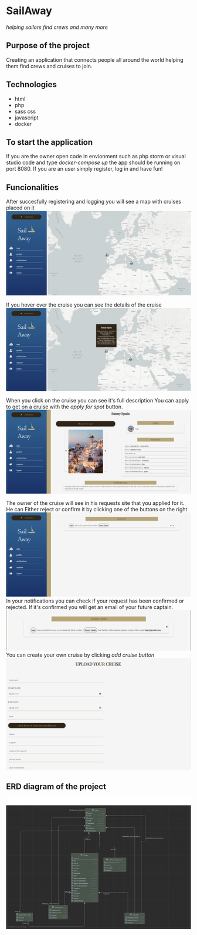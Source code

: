# SailAway
*helping sailors find crews and many more*

## Purpose of the project
Creating an application that connects people all around the world helping them find crews and cruises to join.

## Technologies
- html
- php
- sass css
- javascript
- docker

## To start the application
If you are the owner open code in envionment such as php storm or visual studio code and type *docker-compose up* the app should be running on port 8080. 
If you are an user simply register, log in and have fun!

## Funcionalities
After succesfully registering and logging you will see a map with cruises placed on it
![map](./screenshots/1.png)

If you hover over the cruise you can see the details of the cruise 
![map](./screenshots/2.png)

When you click on the cruise you can see it's full description You can apply to get on a cruise with the *apply for spot* button.
![map](./screenshots/3.png)

The owner of the cruise will see in his requests site that you applied for it. He can Either reject or confirm it by clicking one of the buttons on the right
![map](./screenshots/4.png)
In your notifications you can check if your request has been confirmed or rejected. If it's confirmed you will get an email of your future captain.
![map](./screenshots/5.png)
 You can create your own cruise by clicking *add cruise button*
 ![map](./screenshots/6.png)
 
 ## ERD diagram of the project
 ![map](./screenshots/7.png)
